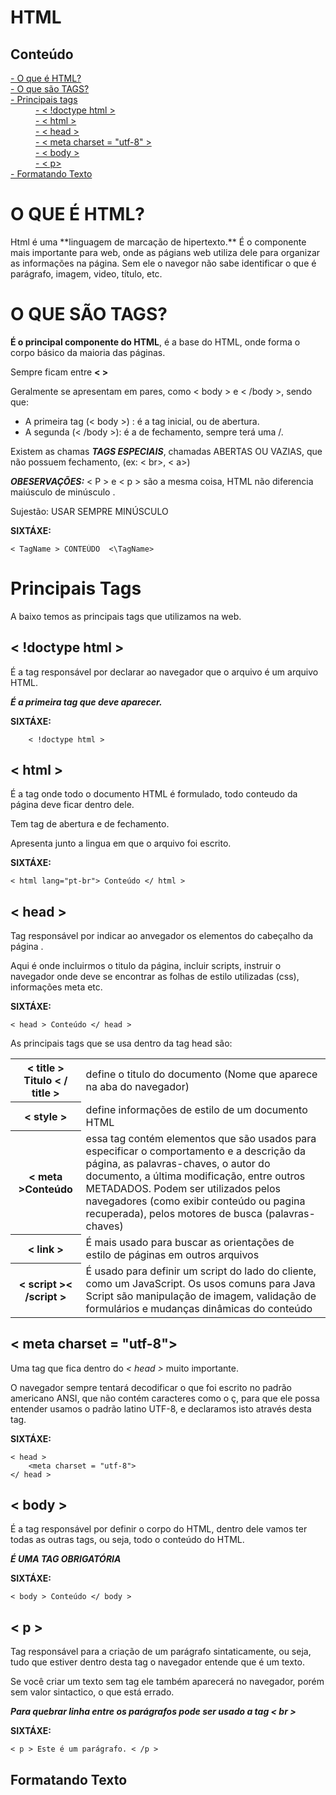 # HTML

## Conteúdo
<dl>
<dt>
     <a href="#HTML">- O que é HTML?</a>
</dt>
<dt>
     <a href="#TAG">- O que são TAGS?</a>
</dt>
<dt>
     <a href="#PrincTags">- Principais tags</a>
</dt>
        <dd> 
             <a href="#doctype">- < !doctype html ></a>
         </dd>
         <dd>
               <a href="#htmlTag">- <  html ></a>
          </dd>
          <dd>
               <a href="#headTag">- < head ></a>
          </dd>
		  <dd>
               <a href="#charsetTag">- < meta charset = "utf-8" >  </a>
          </dd>
          <dd>
               <a href="#bodyTag">- < body ></a>
          </dd>
	<dd>
               <a href="#pTag">- < p></a>
          </dd>
   
   <dt>
     <a href="#formatTag">-  Formatando Texto</a>
</dt>

</dl>


 <h1 id="HTML"> O QUE É HTML?</h1>
Html é uma **linguagem de marcação de hipertexto.** É o componente mais importante para web, onde as págians web utiliza dele para organizar as informações na página.
Sem ele o navegor não sabe identificar o que é parágrafo, imagem, video, título, etc.


 <h1 id="TAG"> O QUE SÃO TAGS?</h1>
 
**É o principal componente do HTML**, é a base do HTML, onde forma o corpo básico da maioria das páginas. 

Sempre ficam entre **< >**

Geralmente se apresentam em pares, como < body > e < /body >, sendo que: 
- A primeira tag (< body >) : é a tag inicial, ou de abertura.
- A segunda  (< /body >): é a de fechamento, sempre terá uma /.

Existem as chamas ***TAGS ESPECIAIS***, chamadas ABERTAS OU VAZIAS, que não possuem fechamento, (ex:  < br>, < a>) 

***OBESERVAÇÕES:***
   < P >  e < p > são a mesma coisa, HTML não diferencia maiúsculo de minúsculo .
   
 Sujestão: USAR SEMPRE MINÚSCULO 


**SIXTÁXE:**

	< TagName > CONTEÚDO  <\TagName> 

 <h1 id="PrincTags"> Principais Tags</h1>
 
A baixo temos as principais tags que utilizamos na web.

<h2 id="doctype"> < !doctype html > </h2>
É a tag responsável por declarar ao navegador que o arquivo é um arquivo HTML.


***É a primeira tag que deve aparecer.***

**SIXTÁXE:**

		< !doctype html > 

<h2 id="htmlTag"> <  html > </h2>
É a tag onde todo o documento HTML é formulado, todo conteudo da página deve ficar dentro dele.

Tem tag de abertura e de fechamento.

Apresenta junto a lingua em que o arquivo foi escrito.

**SIXTÁXE:**

	< html lang="pt-br"> Conteúdo </ html > 

<h2 id="headTag"> <  head >  </h2>

Tag responsável por indicar ao anvegador os elementos do cabeçalho da página .

Aqui é onde incluirmos o titulo da página, incluir scripts, instruir o navegador onde deve se encontrar as folhas de estilo utilizadas (css), informações meta etc.

**SIXTÁXE:**

	< head > Conteúdo </ head > 


As principais tags que se usa dentro da tag head são:
<table> 
<tr>
      <th><  title > Titulo  < / title ></th> 
       <td> define o titulo do documento (Nome que aparece na aba do navegador) </td >
</tr> 
<tr>
  <th> <  style >  </th> 
  <td> define informações de estilo de um documento HTML  </td >
</tr> 
<tr>
<th>< meta >Conteúdo </ meta> </th>
      <td> essa tag contém elementos que são usados para especificar o comportamento e a descrição da página,  as palavras-chaves, o autor do documento, a última modificação, entre outros METADADOS. Podem ser utilizados pelos navegadores (como exibir conteúdo ou pagina recuperada), pelos motores de busca (palavras-chaves) </td>
</tr>
<tr>
	<th> < link ></th>
	<td> É mais usado para buscar as orientações de estilo de páginas  em outros arquivos  </td>
</tr>

<tr>
	<th> < script >< /script ></th>
<td>É usado para definir um script do lado do cliente, como um JavaScript. Os usos comuns para Java Script são manipulação de imagem, validação de formulários e mudanças dinâmicas do conteúdo </td>
</tr>

</table> 

<h2 id="charsetTag"> < meta charset = "utf-8">   </h2>
Uma tag que fica dentro do <i>< head ></i> muito importante.

O navegador sempre tentará decodificar o que foi escrito no padrão americano ANSI, que não contém caracteres como o ç, para que ele possa entender usamos o padrão latino UTF-8, e declaramos isto através desta tag.

**SIXTÁXE:**

	< head >
        <meta charset = "utf-8"> 
	</ head >


<h2 id="bodyTag"> <  body >  </h2>
É a tag responsável por definir o corpo do HTML, dentro dele vamos ter todas as outras tags, ou seja, todo o conteúdo do HTML.

***É UMA TAG OBRIGATÓRIA***


**SIXTÁXE:**

	< body > Conteúdo </ body > 

<h2 id="pTag"> < p >   </h2>
Tag responsável para a criação de um parágrafo sintaticamente, ou seja, tudo que estiver dentro desta tag o navegador entende que é um texto. 

Se você criar um texto sem tag ele também aparecerá no navegador, porém sem valor sintactico, o que está errado.


***Para quebrar linha entre os parágrafos pode ser usado a tag < br >***


**SIXTÁXE:**

	< p > Este é um parágrafo. < /p > 

<h2 id="formatTag"> Formatando Texto </h2>
